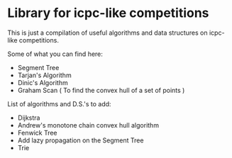 # Library for icpc-like competitions

This is just a compilation of useful algorithms and data structures on icpc-like competitions.

Some of what you can find here:
  * Segment Tree
  * Tarjan's Algorithm
  * Dinic's Algorithm
  * Graham Scan ( To find the convex hull of a set of points )

List of algorithms and D.S.'s to add:
  * Dijkstra
  * Andrew's monotone chain convex hull algorithm
  * Fenwick Tree
  * Add lazy propagation on the Segment Tree
  * Trie
